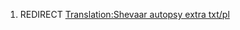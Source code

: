 1.  REDIRECT [Translation:Shevaar autopsy extra
    txt/pl](Translation:Shevaar_autopsy_extra_txt/pl "wikilink")